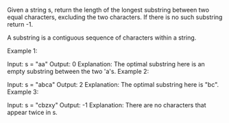 
Given a string s, return the length of the longest substring between two equal characters, excluding the two characters. If there is no such substring return -1.

A substring is a contiguous sequence of characters within a string.

 

Example 1:

Input: s = "aa"
Output: 0
Explanation: The optimal substring here is an empty substring between the two 'a's.
Example 2:

Input: s = "abca"
Output: 2
Explanation: The optimal substring here is "bc".
Example 3:

Input: s = "cbzxy"
Output: -1
Explanation: There are no characters that appear twice in s.
 
